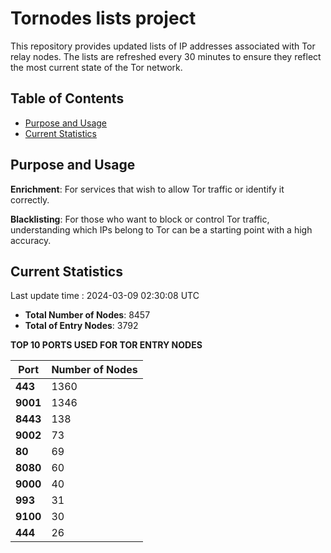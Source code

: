 # Tornodes lists project

This repository provides updated lists of IP addresses associated with Tor relay nodes. The lists are refreshed every 30 minutes to ensure they reflect the most current state of the Tor network.

## Table of Contents

- [Purpose and Usage](#purpose-and-usage)
- [Current Statistics](#current-statistics)


## Purpose and Usage

**Enrichment**: For services that wish to allow Tor traffic or identify it correctly.

**Blacklisting**: For those who want to block or control Tor traffic, understanding which IPs belong to Tor can be a starting point with a high accuracy.

## Current Statistics

Last update time : 2024-03-09 02:30:08 UTC

- **Total Number of Nodes**: 8457
- **Total of Entry Nodes**: 3792

**TOP 10 PORTS USED FOR TOR ENTRY NODES**

| **Port** | **Number of Nodes** |
|------|-----------------|
| **443**   | 1360  |
| **9001**   | 1346  |
| **8443**   | 138  |
| **9002**   | 73  |
| **80**   | 69  |
| **8080**   | 60  |
| **9000**   | 40  |
| **993**   | 31  |
| **9100**   | 30  |
| **444**   | 26  |

